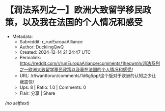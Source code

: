 # 【润法系列之一】欧洲大致留学移民政策，以及我在法国的个人情况和感受

- Metadata:
  - Subreddit: r_runEuropaAlliance
  - Author: DucklingQwQ
  - Created: 2024-12-14 21:24:47 UTC
  - Permalink: https://reddit.com/r/runEuropaAlliance/comments/1hecwmh/润法系列之一欧洲大致留学移民政策以及我在法国的个人情况和感受/
  - URL: /r/iwanttorun/comments/1d6g5pp/这个版对于欧洲的认知之少让我震惊/
  - Ups: 8 | Ratio: 1.0 | Comments: 0
  - Flair: 分享 | Share

_(no selftext)_
